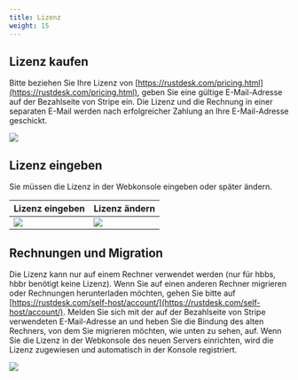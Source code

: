 ```yaml
---
title: Lizenz
weight: 15
---
```


## Lizenz kaufen

Bitte beziehen Sie Ihre Lizenz von [https://rustdesk.com/pricing.html](https://rustdesk.com/pricing.html), geben Sie eine gültige E-Mail-Adresse auf der Bezahlseite von Stripe ein. Die Lizenz und die Rechnung in einer separaten E-Mail werden nach erfolgreicher Zahlung an Ihre E-Mail-Adresse geschickt.

![](/docs/en/self-host/pro/license/images/stripe.jpg)

## Lizenz eingeben

Sie müssen die Lizenz in der Webkonsole eingeben oder später ändern.

 | Lizenz eingeben | Lizenz ändern |
 | -- | -- |
 | ![](/docs/en/self-host/pro/license/images/set.png) | ![](/docs/en/self-host/pro/license/images/change.png) |

## Rechnungen und Migration

Die Lizenz kann nur auf einem Rechner verwendet werden (nur für hbbs, hbbr benötigt keine Lizenz). Wenn Sie auf einen anderen Rechner migrieren oder Rechnungen herunterladen möchten, gehen Sie bitte auf [https://rustdesk.com/self-host/account/](https://rustdesk.com/self-host/account/). Melden Sie sich mit der auf der Bezahlseite von Stripe verwendeten E-Mail-Adresse an und heben Sie die Bindung des alten Rechners, von dem Sie migrieren möchten, wie unten zu sehen, auf. Wenn Sie die Lizenz in der Webkonsole des neuen Servers einrichten, wird die Lizenz zugewiesen und automatisch in der Konsole registriert.

![](/docs/en/self-host/pro/license/images/unbind.jpg)
